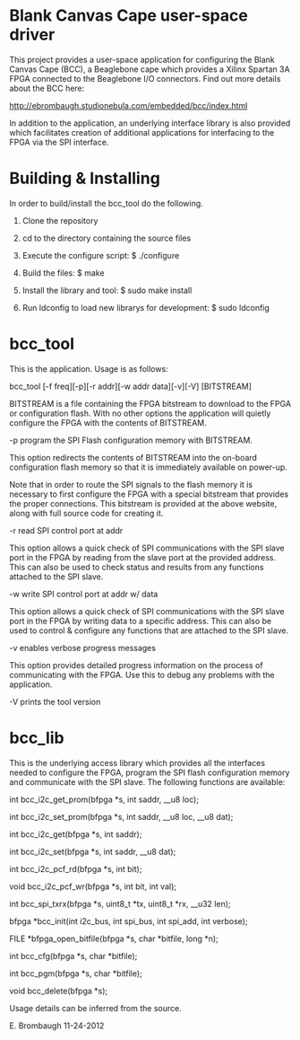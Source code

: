 Blank Canvas Cape user-space driver
===================================

This project provides a user-space application for configuring the
Blank Canvas Cape (BCC), a Beaglebone cape which provides a Xilinx
Spartan 3A FPGA connected to the Beaglebone I/O connectors. Find out
more details about the BCC here:

http://ebrombaugh.studionebula.com/embedded/bcc/index.html

In addition to the application, an underlying interface library is
also provided which facilitates creation of additional applications
for interfacing to the FPGA via the SPI interface.

Building & Installing
=====================

In order to build/install the bcc_tool do the following.

1. Clone the repository

2. cd to the directory containing the source files

3. Execute the configure script: $ ./configure

4. Build the files: $ make

5. Install the library and tool: $ sudo make install

6. Run ldconfig to load new librarys for development: $ sudo ldconfig

bcc_tool
========

This is the application. Usage is as follows:

bcc_tool [-f freq][-p][-r addr][-w addr data][-v][-V] [BITSTREAM]

BITSTREAM is a file containing the FPGA bitstream to download to the
FPGA or configuration flash. With no other options the application will
quietly configure the FPGA with the contents of BITSTREAM.

-p program the SPI Flash configuration memory with BITSTREAM.

   This option redirects the contents of BITSTREAM into the on-board
   configuration flash memory so that it is immediately available on
   power-up.
   
   Note that in order to route the SPI signals to the flash memory it
   is necessary to first configure the FPGA with a special bitstream
   that provides the proper connections. This bitstream is provided at
   the above website, along with full source code for creating it.
   
-r read SPI control port at addr

   This option allows a quick check of SPI communications with the
   SPI slave port in the FPGA by reading from the slave port at the
   provided address. This can also be used to check status and results
   from any functions attached to the SPI slave.

-w write SPI control port at addr w/ data
  
   This option allows a quick check of SPI communications with the
   SPI slave port in the FPGA by writing data to a specific address.
   This can also be used to control & configure any functions that are
   attached to the SPI slave.
   
-v enables verbose progress messages

   This option provides detailed progress information on the process of
   communicating with the FPGA. Use this to debug any problems with the
   application.
   
-V prints the tool version

bcc_lib
=======

This is the underlying access library which provides all the interfaces
needed to configure the FPGA, program the SPI flash configuration memory
and communicate with the SPI slave. The following functions are
available:

int bcc_i2c_get_prom(bfpga *s, int saddr, __u8 loc);

int bcc_i2c_set_prom(bfpga *s, int saddr, __u8 loc, __u8 dat);

int bcc_i2c_get(bfpga *s, int saddr);

int bcc_i2c_set(bfpga *s, int saddr, __u8 dat);

int bcc_i2c_pcf_rd(bfpga *s, int bit);

void bcc_i2c_pcf_wr(bfpga *s, int bit, int val);

int bcc_spi_txrx(bfpga *s, uint8_t *tx, uint8_t *rx, __u32 len);

bfpga *bcc_init(int i2c_bus, int spi_bus, int spi_add, int verbose);

FILE *bfpga_open_bitfile(bfpga *s, char *bitfile, long *n);

int bcc_cfg(bfpga *s, char *bitfile);

int bcc_pgm(bfpga *s, char *bitfile);

void bcc_delete(bfpga *s);

Usage details can be inferred from the source.

E. Brombaugh 11-24-2012
